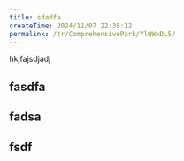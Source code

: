 ```yaml
---
title: sdadfa
createTime: 2024/11/07 22:38:12
permalink: /tr/ComprehensivePark/YlQWxDL5/
---
```

hkjfajsdjadj

## fasdfa

## fadsa


##  fsdf 